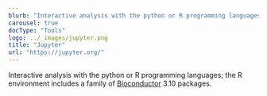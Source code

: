 ```yaml
---
blurb: "Interactive analysis with the python or R programming languages; the R environment includes a family of Bioconductor 3.10 packages."
carousel: true
docType: "Tools"
logo: ../_images/jupyter.png
title: "Jupyter"
url: "https://jupyter.org/"
---
```

Interactive analysis with the python or R programming languages; the R environment includes a family of [Bioconductor](https://www.bioconductor.org/) 3.10 packages.
